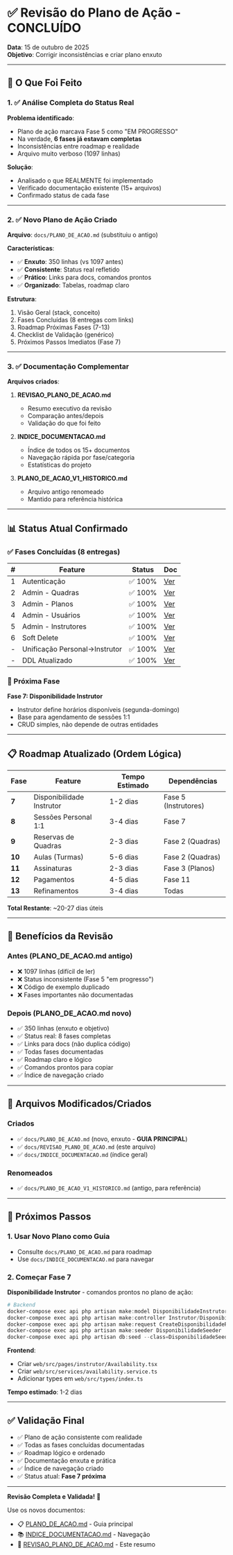 # ✅ Revisão do Plano de Ação - CONCLUÍDO

**Data**: 15 de outubro de 2025  
**Objetivo**: Corrigir inconsistências e criar plano enxuto

---

## 🎯 O Que Foi Feito

### 1. ✅ Análise Completa do Status Real

**Problema identificado**:
- Plano de ação marcava Fase 5 como "EM PROGRESSO"
- Na verdade, **6 fases já estavam completas**
- Inconsistências entre roadmap e realidade
- Arquivo muito verboso (1097 linhas)

**Solução**:
- Analisado o que REALMENTE foi implementado
- Verificado documentação existente (15+ arquivos)
- Confirmado status de cada fase

---

### 2. ✅ Novo Plano de Ação Criado

**Arquivo**: `docs/PLANO_DE_ACAO.md` (substituiu o antigo)

**Características**:
- ✅ **Enxuto**: 350 linhas (vs 1097 antes)
- ✅ **Consistente**: Status real refletido
- ✅ **Prático**: Links para docs, comandos prontos
- ✅ **Organizado**: Tabelas, roadmap claro

**Estrutura**:
1. Visão Geral (stack, conceito)
2. Fases Concluídas (8 entregas com links)
3. Roadmap Próximas Fases (7-13)
4. Checklist de Validação (genérico)
5. Próximos Passos Imediatos (Fase 7)

---

### 3. ✅ Documentação Complementar

**Arquivos criados**:

1. **REVISAO_PLANO_DE_ACAO.md**
   - Resumo executivo da revisão
   - Comparação antes/depois
   - Validação do que foi feito

2. **INDICE_DOCUMENTACAO.md**
   - Índice de todos os 15+ documentos
   - Navegação rápida por fase/categoria
   - Estatísticas do projeto

3. **PLANO_DE_ACAO_V1_HISTORICO.md**
   - Arquivo antigo renomeado
   - Mantido para referência histórica

---

## 📊 Status Atual Confirmado

### ✅ Fases Concluídas (8 entregas)

| # | Feature | Status | Doc |
|---|---------|--------|-----|
| 1 | Autenticação | ✅ 100% | [Ver](./FASE_1_CONCLUIDA.md) |
| 2 | Admin - Quadras | ✅ 100% | [Ver](./FASE_2_CONCLUIDA.md) |
| 3 | Admin - Planos | ✅ 100% | [Ver](./FASE_3_CONCLUIDA.md) |
| 4 | Admin - Usuários | ✅ 100% | [Ver](./FASE_4_CONCLUIDA.md) |
| 5 | Admin - Instrutores | ✅ 100% | [Ver](./FASE_5_CONCLUIDA.md) |
| 6 | Soft Delete | ✅ 100% | [Ver](./FASE_6_SOFT_DELETE.md) |
| - | Unificação Personal→Instrutor | ✅ 100% | [Ver](./UNIFICACAO_PERSONAL_INSTRUTOR.md) |
| - | DDL Atualizado | ✅ 100% | [Ver](./DDL_CHANGELOG.md) |

### 🎯 Próxima Fase

**Fase 7: Disponibilidade Instrutor**
- Instrutor define horários disponíveis (segunda-domingo)
- Base para agendamento de sessões 1:1
- CRUD simples, não depende de outras entidades

---

## 📋 Roadmap Atualizado (Ordem Lógica)

| Fase | Feature | Tempo Estimado | Dependências |
|------|---------|----------------|--------------|
| **7** | Disponibilidade Instrutor | 1-2 dias | Fase 5 (Instrutores) |
| **8** | Sessões Personal 1:1 | 3-4 dias | Fase 7 |
| **9** | Reservas de Quadras | 2-3 dias | Fase 2 (Quadras) |
| **10** | Aulas (Turmas) | 5-6 dias | Fase 2 (Quadras) |
| **11** | Assinaturas | 2-3 dias | Fase 3 (Planos) |
| **12** | Pagamentos | 4-5 dias | Fase 11 |
| **13** | Refinamentos | 3-4 dias | Todas |

**Total Restante**: ~20-27 dias úteis

---

## 🎯 Benefícios da Revisão

### Antes (PLANO_DE_ACAO.md antigo)
- ❌ 1097 linhas (difícil de ler)
- ❌ Status inconsistente (Fase 5 "em progresso")
- ❌ Código de exemplo duplicado
- ❌ Fases importantes não documentadas

### Depois (PLANO_DE_ACAO.md novo)
- ✅ 350 linhas (enxuto e objetivo)
- ✅ Status real: 8 fases completas
- ✅ Links para docs (não duplica código)
- ✅ Todas fases documentadas
- ✅ Roadmap claro e lógico
- ✅ Comandos prontos para copiar
- ✅ Índice de navegação criado

---

## 📁 Arquivos Modificados/Criados

### Criados
- ✅ `docs/PLANO_DE_ACAO.md` (novo, enxuto - **GUIA PRINCIPAL**)
- ✅ `docs/REVISAO_PLANO_DE_ACAO.md` (este arquivo)
- ✅ `docs/INDICE_DOCUMENTACAO.md` (índice geral)

### Renomeados
- ✅ `docs/PLANO_DE_ACAO_V1_HISTORICO.md` (antigo, para referência)

---

## 🚀 Próximos Passos

### 1. Usar Novo Plano como Guia
- Consulte `docs/PLANO_DE_ACAO.md` para roadmap
- Use `docs/INDICE_DOCUMENTACAO.md` para navegar

### 2. Começar Fase 7
**Disponibilidade Instrutor** - comandos prontos no plano de ação:

```powershell
# Backend
docker-compose exec api php artisan make:model DisponibilidadeInstrutor
docker-compose exec api php artisan make:controller Instrutor/DisponibilidadeController --resource
docker-compose exec api php artisan make:request CreateDisponibilidadeRequest
docker-compose exec api php artisan make:seeder DisponibilidadeSeeder
docker-compose exec api php artisan db:seed --class=DisponibilidadeSeeder
```

**Frontend**:
- Criar `web/src/pages/instrutor/Availability.tsx`
- Criar `web/src/services/availability.service.ts`
- Adicionar types em `web/src/types/index.ts`

**Tempo estimado**: 1-2 dias

---

## ✅ Validação Final

- ✅ Plano de ação consistente com realidade
- ✅ Todas as fases concluídas documentadas
- ✅ Roadmap lógico e ordenado
- ✅ Documentação enxuta e prática
- ✅ Índice de navegação criado
- ✅ Status atual: **Fase 7 próxima**

---

**Revisão Completa e Validada!** 🎉

Use os novos documentos:
- 📋 [PLANO_DE_ACAO.md](./PLANO_DE_ACAO.md) - Guia principal
- 📚 [INDICE_DOCUMENTACAO.md](./INDICE_DOCUMENTACAO.md) - Navegação
- 📖 [REVISAO_PLANO_DE_ACAO.md](./REVISAO_PLANO_DE_ACAO.md) - Este resumo
